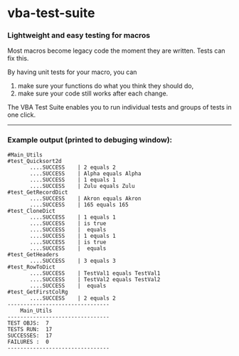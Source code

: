 # vba-test-suite
### Lightweight and easy testing for macros
 
Most macros become legacy code the moment they are written. Tests can fix this. 

By having unit tests for your macro, you can <br>
1. make sure your functions do what you think they should do, <br>
2. make sure your code still works after each change.

The VBA Test Suite enables you to run individual tests and groups of tests in one click. 

---

### Example output (printed to debuging window):

```
#Main_Utils
#test_Quicksort2d
       ....SUCCESS    | 2 equals 2
       ....SUCCESS    | Alpha equals Alpha
       ....SUCCESS    | 1 equals 1
       ....SUCCESS    | Zulu equals Zulu
#test_GetRecordDict
       ....SUCCESS    | Akron equals Akron
       ....SUCCESS    | 165 equals 165
#test_CloneDict
       ....SUCCESS    | 1 equals 1
       ....SUCCESS    | is true
       ....SUCCESS    |  equals 
       ....SUCCESS    | 1 equals 1
       ....SUCCESS    | is true
       ....SUCCESS    |  equals 
#test_GetHeaders
       ....SUCCESS    | 3 equals 3
#test_RowToDict
       ....SUCCESS    | TestVal1 equals TestVal1
       ....SUCCESS    | TestVal2 equals TestVal2
       ....SUCCESS    |  equals 
#test_GetFirstColRg
       ....SUCCESS    | 2 equals 2
--------------------------------
    Main_Utils
--------------------------------
TEST OBJS:  7
TESTS RUN:  17
SUCCESSES:  17
FAILURES :  0
--------------------------------
```
